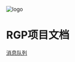 ![logo](assets/_media/icon.svg)

<h1>RGP项目文档</h1>

<p>
	<a href="#/RGP-MESSAGE/01.introduction/background.md">消息队列</a>
   
    
</p>
